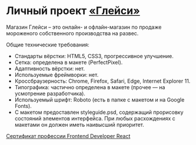 # Личный проект [«Глейси»](https://k-katerina.github.io/Gllacy/)

Магазин Глейси – это онлайн- и офлайн-магазин по продаже мороженого собственного производства на развес.

Общие технические требования:
* Стандарты вёрстки: HTML5, CSS3, прогрессивное улучшение.
* Сетка: определена в макете (PerfectPixel).
* Адаптивность вёрстки: нет.
* Используемые фреймворки: нет.
* Кроссбраузерность: Chrome, Firefox, Safari, Edge, Internet Explorer 11.
* Типографика: частично определена в макете (прочее — на усмотрение разработчика).
* Используемый шрифт: Roboto (есть в папке с макетом и на Google Fonts).
* С макетом предоставлен styleguide.psd, содержащий прорисовку состояний элементов интерфейса. При любых расхождениях с макетами он должен иметь наивысший приоритет.

[Сертификат профессии Frontend Developer React](https://assets.htmlacademy.ru/certificates/profession/13/1052393.pdf?1605687308)

